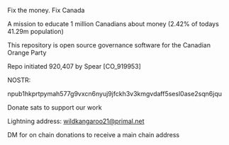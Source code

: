 Fix the money. Fix Canada

A mission to educate 1 million Canadians about money (2.42% of todays 41.29m population)

This repository is open source governance software for the Canadian Orange Party

Repo initiated 920,407 by Spear [CO_919953]

NOSTR:

npub1hkprtpymah577g9vxcn6nyuj9jfckh3v3kmgvdaff5sesl0ase2sqn6jqu

Donate sats to support our work

Lightning address: wildkangaroo21@primal.net

DM for on chain donations to receive a main chain address

